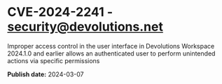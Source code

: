 # CVE-2024-2241 - security@devolutions.net

Improper access control in the user interface in Devolutions Workspace 2024.1.0 and earlier allows an authenticated user to perform unintended actions via specific permissions




**Publish date:** 2024-03-07
